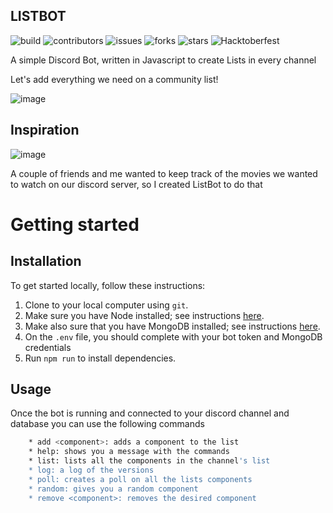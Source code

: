 ## LISTBOT

![build](https://travis-ci.org/pyymenta/spacecraft-cli.svg?branch=master)
![contributors](https://img.shields.io/github/contributors/tomassirio/ListBot)
![issues](https://img.shields.io/github/issues/tomassirio/ListBot)
![forks](https://img.shields.io/github/forks/tomassirio/ListBot)
![stars](https://img.shields.io/github/stars/tomassirio/ListBot)
![Hacktoberfest](https://img.shields.io/badge/Hack-toberfest-red)

A simple Discord Bot, written in Javascript to create Lists in every channel

Let's add everything we need on a community list!

![image](https://miro.medium.com/max/8512/0*1YAdWi5ruRiSQDas)


## Inspiration

![image](https://greatpeopleinside.com/wp-content/uploads/2017/09/inspiration-at-work.jpeg)

A couple of friends and me wanted to keep track of the movies 
we wanted to watch on our discord server, 
so I created ListBot to do that

# Getting started

## Installation

To get started locally, follow these instructions:

1.  Clone to your local computer using `git`.
2.  Make sure you have Node installed; see instructions [here](https://nodejs.org/en/download/).
3.  Make also sure that you have MongoDB installed; see instructions [here](https://docs.mongodb.com/manual/installation/).
4.  On the `.env` file, you should complete with your bot token and MongoDB credentials
5.  Run `npm run` to install dependencies.

## Usage

Once the bot is running and connected to your discord channel and database
you can use the following commands

```sh
    * add <component>: adds a component to the list
    * help: shows you a message with the commands
    * list: lists all the components in the channel's list
    * log: a log of the versions
    * poll: creates a poll on all the lists components
    * random: gives you a random component
    * remove <component>: removes the desired component
```

